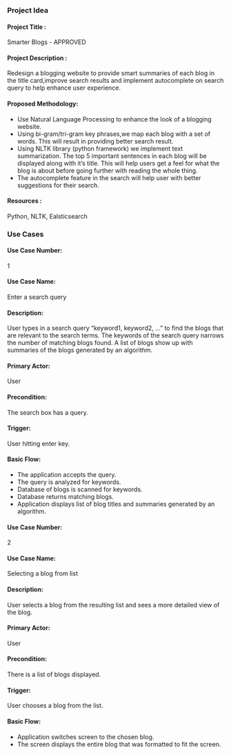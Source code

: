 

### Project Idea

#### Project Title : 
Smarter Blogs  - APPROVED

#### Project Description : 
Redesign a blogging website to provide smart summaries of each blog in the title card,improve search results and implement autocomplete on search query to help enhance user experience.

#### Proposed Methodology:
- Use Natural Language Processing to enhance the look of a blogging website.
- Using bi-gram/tri-gram key phrases,we map each blog with a set of words. This will result in providing better search result.
- Using NLTK library (python framework) we implement text summarization. The top 5 important sentences in each blog will be displayed along with it’s title. This will help users get a feel for what the blog is about before going further with reading the whole thing.
- The autocomplete feature in the search will help user with better suggestions for their search.

#### Resources : 
Python, NLTK, Ealsticsearch 

### Use Cases

#### Use Case Number:
1

#### Use Case Name:
Enter a search query

#### Description:
User types in a search query “keyword1, keyword2, …” to find the blogs that are relevant to the search terms. The keywords of the search query narrows the number of matching blogs found. A list of blogs show up with summaries of the blogs generated by an algorithm.

#### Primary Actor:
User

#### Precondition:
The search box has a query.

#### Trigger:
User hitting enter key.

#### Basic Flow:
- The application accepts the query.
- The query is analyzed for keywords.
- Database of blogs is scanned for keywords.
- Database returns matching blogs.
- Application displays list of blog titles and summaries generated by an algorithm.

#### Use Case Number:
2

#### Use Case Name:
Selecting a blog from list

#### Description:
User selects a blog from the resulting list and sees a more detailed view of the blog.

#### Primary Actor:
User

#### Precondition:
There is a list of blogs displayed.

#### Trigger:
User chooses a blog from the list.

#### Basic Flow:
- Application switches screen to the chosen blog.
- The screen displays the entire blog that was formatted to fit the screen.

